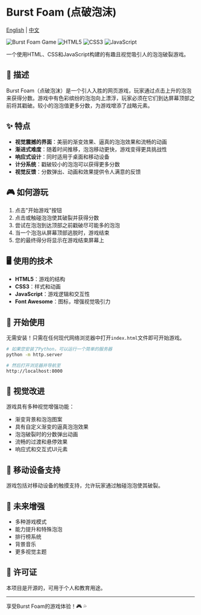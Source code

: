 # Burst Foam (点破泡沫)

[English](README.md) | [中文](README_zh.md)

![Burst Foam Game](https://img.shields.io/badge/Game-Burst%20Foam-blue)
![HTML5](https://img.shields.io/badge/HTML-5-orange)
![CSS3](https://img.shields.io/badge/CSS-3-blue)
![JavaScript](https://img.shields.io/badge/JavaScript-ES6-yellow)

一个使用HTML、CSS和JavaScript构建的有趣且视觉吸引人的泡泡破裂游戏。

## 📝 描述

Burst Foam（点破泡沫）是一个引人入胜的网页游戏，玩家通过点击上升的泡泡来获得分数。游戏中有色彩缤纷的泡泡向上漂浮，玩家必须在它们到达屏幕顶部之前将其戳破。较小的泡泡值更多分数，为游戏增添了战略元素。

## ✨ 特点

- **视觉震撼的界面**：美丽的渐变效果、逼真的泡泡效果和流畅的动画
- **渐进式难度**：随着时间推移，泡泡移动更快，游戏变得更具挑战性
- **响应式设计**：同时适用于桌面和移动设备
- **计分系统**：戳破较小的泡泡可以获得更多分数
- **视觉反馈**：分数弹出、动画和效果提供令人满意的反馈

## 🎮 如何游玩

1. 点击"开始游戏"按钮
2. 点击或触碰泡泡使其破裂并获得分数
3. 尝试在泡泡到达顶部之前戳破尽可能多的泡泡
4. 当一个泡泡从屏幕顶部逃脱时，游戏结束
5. 您的最终得分将显示在游戏结束屏幕上

## 🖥️ 使用的技术

- **HTML5**：游戏的结构
- **CSS3**：样式和动画
- **JavaScript**：游戏逻辑和交互性
- **Font Awesome**：图标，增强视觉吸引力

## 🚀 开始使用

无需安装！只需在任何现代网络浏览器中打开`index.html`文件即可开始游戏。

```bash
# 如果您安装了Python，可以运行一个简单的服务器
python -m http.server

# 然后打开浏览器并导航至
http://localhost:8000
```

## 🎨 视觉改进

游戏具有多种视觉增强功能：

- 渐变背景和泡泡图案
- 具有自定义渐变的逼真泡泡效果
- 泡泡破裂时的分数弹出动画
- 流畅的过渡和悬停效果
- 响应式和交互式UI元素

## 📱 移动设备支持

游戏包括对移动设备的触摸支持，允许玩家通过触碰泡泡使其破裂。

## 🔮 未来增强

- 多种游戏模式
- 能力提升和特殊泡泡
- 排行榜系统
- 背景音乐
- 更多视觉主题

## 📄 许可证

本项目是开源的，可用于个人和教育用途。

---

享受Burst Foam的游戏体验！🎮 💦
